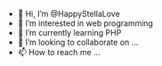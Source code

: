 - 👋 Hi, I’m @HappyStellaLove
- 👀 I’m interested in web programming
- 🌱 I’m currently learning PHP
- 💞️ I’m looking to collaborate on ...
- 📫 How to reach me ...

<!---
HappyStellaLove/HappyStellaLove is a ✨ special ✨ repository because its `README.md` (this file) appears on your GitHub profile.
You can click the Preview link to take a look at your changes.
--->
